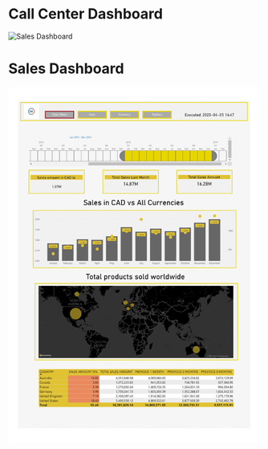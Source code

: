 

# **Call Center Dashboard**
![Sales Dashboard](https://github.com/Ayman947/Power-BI/blob/main/Call%20Center%20Dashboard.png)



# **Sales Dashboard**
![Sales Dashboard](https://github.com/Ayman947/Power-BI/blob/main/Sales%20DashBoard%20(PNG).png)

